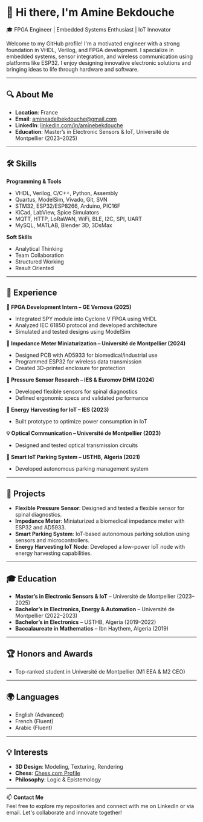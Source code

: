 # 👋 Hi there, I'm Amine Bekdouche

🎓 FPGA Engineer | Embedded Systems Enthusiast | IoT Innovator

Welcome to my GitHub profile! I'm a motivated engineer with a strong foundation in VHDL, Verilog, and FPGA development. I specialize in embedded systems, sensor integration, and wireless communication using platforms like ESP32. I enjoy designing innovative electronic solutions and bringing ideas to life through hardware and software.

---

## 🔍 About Me
- **Location**: France
- **Email**: amineadelbekdouche@gmail.com
- **LinkedIn**: [linkedin.com/in/aminebekdouche](https://www.linkedin.com/in/aminebekdouche)
- **Education**: Master’s in Electronic Sensors & IoT, Université de Montpellier (2023–2025)

---

## 🛠️ Skills

**Programming & Tools**  
- VHDL, Verilog, C/C++, Python, Assembly  
- Quartus, ModelSim, Vivado, Git, SVN  
- STM32, ESP32/ESP8266, Arduino, PIC16F  
- KiCad, LabView, Spice Simulators  
- MQTT, HTTP, LoRaWAN, WiFi, BLE, I2C, SPI, UART  
- MySQL, MATLAB, Blender 3D, 3DsMax  

**Soft Skills**  
- Analytical Thinking  
- Team Collaboration  
- Structured Working  
- Result Oriented  

---

## 💼 Experience

**🔧 FPGA Development Intern – GE Vernova (2025)**  
- Integrated SPY module into Cyclone V FPGA using VHDL  
- Analyzed IEC 61850 protocol and developed architecture  
- Simulated and tested designs using ModelSim

**🧪 Impedance Meter Miniaturization – Université de Montpellier (2024)**  
- Designed PCB with AD5933 for biomedical/industrial use  
- Programmed ESP32 for wireless data transmission  
- Created 3D-printed enclosure for protection

**📏 Pressure Sensor Research – IES & Euromov DHM (2024)**  
- Developed flexible sensors for spinal diagnostics  
- Defined ergonomic specs and validated performance

**🔋 Energy Harvesting for IoT – IES (2023)**  
- Built prototype to optimize power consumption in IoT

**💡 Optical Communication – Université de Montpellier (2023)**  
- Designed and tested optical transmission circuits

**🚗 Smart IoT Parking System – USTHB, Algeria (2021)**  
- Developed autonomous parking management system

---

## 🚀 Projects

- **Flexible Pressure Sensor**: Designed and tested a flexible sensor for spinal diagnostics.
- **Impedance Meter**: Miniaturized a biomedical impedance meter with ESP32 and AD5933.
- **Smart Parking System**: IoT-based autonomous parking solution using sensors and microcontrollers.
- **Energy Harvesting IoT Node**: Developed a low-power IoT node with energy harvesting capabilities.

---

## 🎓 Education

- **Master’s in Electronic Sensors & IoT** – Université de Montpellier (2023–2025)  
- **Bachelor’s in Electronics, Energy & Automation** – Université de Montpellier (2022–2023)  
- **Bachelor’s in Electronics** – USTHB, Algeria (2019–2022)  
- **Baccalaureate in Mathematics** – Ibn Haythem, Algeria (2019)

---

## 🏆 Honors and Awards
- Top-ranked student in Université de Montpellier (M1 EEA & M2 CEO)

---

## 🌍 Languages

- English (Advanced)  
- French (Fluent)  
- Arabic (Fluent)

---

## 💡 Interests

- **3D Design**: Modeling, Texturing, Rendering  
- **Chess**: [Chess.com Profile](https://www.chess.com/member/bek-mino)  
- **Philosophy**: Logic & Epistemology

---

📫 **Contact Me**  
Feel free to explore my repositories and connect with me on LinkedIn or via email. Let's collaborate and innovate together!
